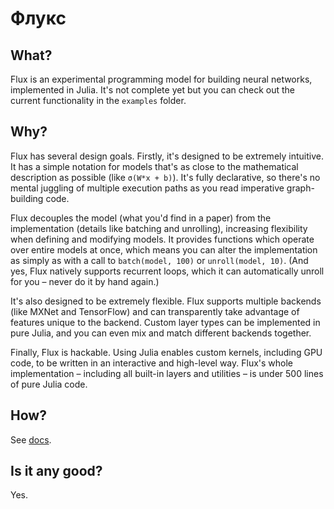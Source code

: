 # Флукс

## What?

Flux is an experimental programming model for building neural networks, implemented in Julia. It's not complete yet but you can check out the current functionality in the `examples` folder.

## Why?

Flux has several design goals. Firstly, it's designed to be extremely intuitive. It has a simple notation for models that's as close to the mathematical description as possible (like `σ(W*x + b)`). It's fully declarative, so there's no mental juggling of multiple execution paths as you read imperative graph-building code.

Flux decouples the model (what you'd find in a paper) from the implementation (details like batching and unrolling), increasing flexibility when defining and modifying models. It provides functions which operate over entire models at once, which means you can alter the implementation as simply as with a call to `batch(model, 100)` or `unroll(model, 10)`. (And yes, Flux natively supports recurrent loops, which it can automatically unroll for you – never do it by hand again.)

It's also designed to be extremely flexible. Flux supports multiple backends (like MXNet and TensorFlow) and can transparently take advantage of features unique to the backend. Custom layer types can be implemented in pure Julia, and you can even mix and match different backends together.

Finally, Flux is hackable. Using Julia enables custom kernels, including GPU code, to be written in an interactive and high-level way. Flux's whole implementation – including all built-in layers and utilities – is under 500 lines of pure Julia code.

## How?

See [docs](/docs).

## Is it any good?

Yes.
